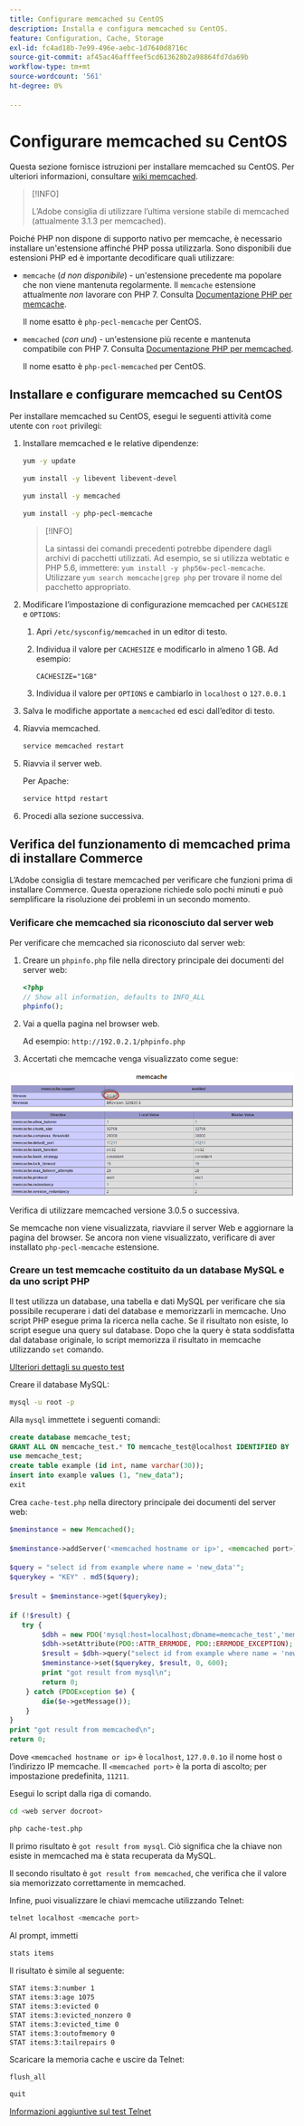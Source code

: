 ```yaml
---
title: Configurare memcached su CentOS
description: Installa e configura memcached su CentOS.
feature: Configuration, Cache, Storage
exl-id: fc4ad18b-7e99-496e-aebc-1d7640d8716c
source-git-commit: af45ac46afffeef5cd613628b2a98864fd7da69b
workflow-type: tm+mt
source-wordcount: '561'
ht-degree: 0%

---
```


# Configurare memcached su CentOS

Questa sezione fornisce istruzioni per installare memcached su CentOS. Per ulteriori informazioni, consultare [wiki memcached](https://github.com/memcached/old-wiki).

>[!INFO]
>
>L’Adobe consiglia di utilizzare l’ultima versione stabile di memcached (attualmente 3.1.3 per memcached).

Poiché PHP non dispone di supporto nativo per memcache, è necessario installare un&#39;estensione affinché PHP possa utilizzarla. Sono disponibili due estensioni PHP ed è importante decodificare quali utilizzare:

- `memcache` (_d non disponibile_) - un&#39;estensione precedente ma popolare che non viene mantenuta regolarmente.
Il `memcache` estensione attualmente _non_ lavorare con PHP 7. Consulta [Documentazione PHP per memcache](https://www.php.net/manual/en/book.memcache.php).

   Il nome esatto è `php-pecl-memcache` per CentOS.

- `memcached` (_con un`d`_) - un&#39;estensione più recente e mantenuta compatibile con PHP 7. Consulta [Documentazione PHP per memcached](https://www.php.net/manual/en/book.memcached.php).

   Il nome esatto è `php-pecl-memcached` per CentOS.

## Installare e configurare memcached su CentOS

Per installare memcached su CentOS, esegui le seguenti attività come utente con `root` privilegi:

1. Installare memcached e le relative dipendenze:

   ```bash
   yum -y update
   ```

   ```bash
   yum install -y libevent libevent-devel
   ```

   ```bash
   yum install -y memcached
   ```

   ```bash
   yum install -y php-pecl-memcache
   ```

   >[!INFO]
   >
   >La sintassi dei comandi precedenti potrebbe dipendere dagli archivi di pacchetti utilizzati. Ad esempio, se si utilizza webtatic e PHP 5.6, immettere: `yum install -y php56w-pecl-memcache`. Utilizzare `yum search memcache|grep php` per trovare il nome del pacchetto appropriato.


1. Modificare l’impostazione di configurazione memcached per `CACHESIZE` e `OPTIONS`:

   1. Apri `/etc/sysconfig/memcached` in un editor di testo.
   1. Individua il valore per `CACHESIZE` e modificarlo in almeno 1 GB. Ad esempio:

      ```config
      CACHESIZE="1GB"
      ```

   1. Individua il valore per `OPTIONS` e cambiarlo in `localhost` o `127.0.0.1`

1. Salva le modifiche apportate a `memcached` ed esci dall’editor di testo.
1. Riavvia memcached.

   ```bash
   service memcached restart
   ```

1. Riavvia il server web.

   Per Apache:

   ```bash
   service httpd restart
   ```

1. Procedi alla sezione successiva.

## Verifica del funzionamento di memcached prima di installare Commerce

L’Adobe consiglia di testare memcached per verificare che funzioni prima di installare Commerce. Questa operazione richiede solo pochi minuti e può semplificare la risoluzione dei problemi in un secondo momento.

### Verificare che memcached sia riconosciuto dal server web

Per verificare che memcached sia riconosciuto dal server web:

1. Creare un `phpinfo.php` file nella directory principale dei documenti del server web:

   ```php
   <?php
   // Show all information, defaults to INFO_ALL
   phpinfo();
   ```

1. Vai a quella pagina nel browser web.

   Ad esempio: `http://192.0.2.1/phpinfo.php`

1. Accertati che memcache venga visualizzato come segue:

![Conferma memcache riconosciuta dal server Web](../../assets/configuration/memcache.png)

Verifica di utilizzare memcached versione 3.0.5 o successiva.

Se memcache non viene visualizzata, riavviare il server Web e aggiornare la pagina del browser. Se ancora non viene visualizzato, verificare di aver installato `php-pecl-memcache` estensione.

### Creare un test memcache costituito da un database MySQL e da uno script PHP

Il test utilizza un database, una tabella e dati MySQL per verificare che sia possibile recuperare i dati del database e memorizzarli in memcache. Uno script PHP esegue prima la ricerca nella cache. Se il risultato non esiste, lo script esegue una query sul database. Dopo che la query è stata soddisfatta dal database originale, lo script memorizza il risultato in memcache utilizzando `set` comando.

[Ulteriori dettagli su questo test](https://www.digitalocean.com/community/tutorials/how-to-install-and-use-memcache-on-ubuntu-12-04)

Creare il database MySQL:

```bash
mysql -u root -p
```

Alla `mysql` immettete i seguenti comandi:

```sql
create database memcache_test;
GRANT ALL ON memcache_test.* TO memcache_test@localhost IDENTIFIED BY 'memcache_test';
use memcache_test;
create table example (id int, name varchar(30));
insert into example values (1, "new_data");
exit
```

Crea `cache-test.php` nella directory principale dei documenti del server web:

```php
$meminstance = new Memcached();

$meminstance->addServer('<memcached hostname or ip>', <memcached port>);

$query = "select id from example where name = 'new_data'";
$querykey = "KEY" . md5($query);

$result = $meminstance->get($querykey);

if (!$result) {
   try {
        $dbh = new PDO('mysql:host=localhost;dbname=memcache_test','memcache_test','memcache_test');
        $dbh->setAttribute(PDO::ATTR_ERRMODE, PDO::ERRMODE_EXCEPTION);
        $result = $dbh->query("select id from example where name = 'new_data'")->fetch();
        $meminstance->set($querykey, $result, 0, 600);
        print "got result from mysql\n";
        return 0;
    } catch (PDOException $e) {
        die($e->getMessage());
    }
}
print "got result from memcached\n";
return 0;
```

Dove `<memcached hostname or ip>` è `localhost`, `127.0.0.1`o il nome host o l’indirizzo IP memcache. Il `<memcached port>` è la porta di ascolto; per impostazione predefinita, `11211`.

Esegui lo script dalla riga di comando.

```bash
cd <web server docroot>
```

```bash
php cache-test.php
```

Il primo risultato è `got result from mysql`. Ciò significa che la chiave non esiste in memcached ma è stata recuperata da MySQL.

Il secondo risultato è `got result from memcached`, che verifica che il valore sia memorizzato correttamente in memcached.

Infine, puoi visualizzare le chiavi memcache utilizzando Telnet:

```bash
telnet localhost <memcache port>
```

Al prompt, immetti

```bash
stats items
```

Il risultato è simile al seguente:

```terminal
STAT items:3:number 1
STAT items:3:age 1075
STAT items:3:evicted 0
STAT items:3:evicted_nonzero 0
STAT items:3:evicted_time 0
STAT items:3:outofmemory 0
STAT items:3:tailrepairs 0
```

Scaricare la memoria cache e uscire da Telnet:

```bash
flush_all
```

```bash
quit
```

[Informazioni aggiuntive sul test Telnet](https://darkcoding.net/software/memcached-list-all-keys/)
